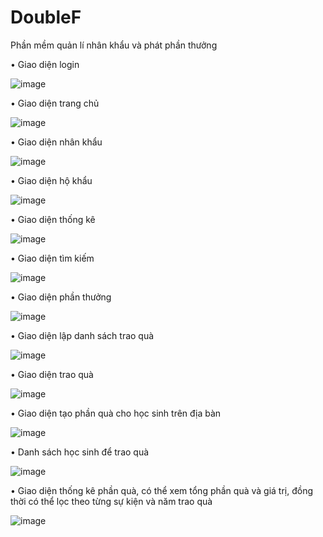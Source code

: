 # DoubleF
Phần mềm quản lí nhân khẩu và phát phần thưởng

• Giao diện login

  ![image](https://github.com/user-attachments/assets/78d58729-783f-41d2-ad1c-d3d5a6279931)

• Giao diện trang chủ

![image](https://github.com/user-attachments/assets/62d9fbdd-439d-4169-a3fa-54b1805c3f39)

• Giao diện nhân khẩu

![image](https://github.com/user-attachments/assets/c75c0e39-8ed1-48e8-9123-8550c6cfcd23)

• Giao diện hộ khẩu

![image](https://github.com/user-attachments/assets/9b7e9f59-ee4d-4a28-be5d-d84bcb304933)

• Giao diện thống kê

![image](https://github.com/user-attachments/assets/a33a012a-c30c-497f-95d3-ca7059d176a5)

• Giao diện tìm kiếm

![image](https://github.com/user-attachments/assets/ce8f0126-6de9-4b36-89e0-337ee614c338)

• Giao diện phần thưởng 

![image](https://github.com/user-attachments/assets/d1f476cb-dfc5-4d74-a111-14e78e473dff)

• Giao diện lập danh sách trao quà 

![image](https://github.com/user-attachments/assets/ee64490b-18c1-45a9-9007-9890f802640c)

• Giao diện trao quà 

![image](https://github.com/user-attachments/assets/e3a7c702-5375-4059-8c01-4e14f1bb0a35)

• Giao diện tạo phần quà cho học sinh trên địa bàn

![image](https://github.com/user-attachments/assets/23eb5083-1b58-45e1-a94a-3780dfaf4319)

• Danh sách học sinh để trao quà

![image](https://github.com/user-attachments/assets/22fcbc5c-ae6f-4e06-8e6a-c1791cfa5e1d)

• Giao diện thống kê phần quà, có thể xem tổng phần quà và giá trị, đồng thời có thể lọc theo từng sự kiện và năm trao quà

![image](https://github.com/user-attachments/assets/c9f05a9a-ecbf-46df-af97-78a12b63ff97)


